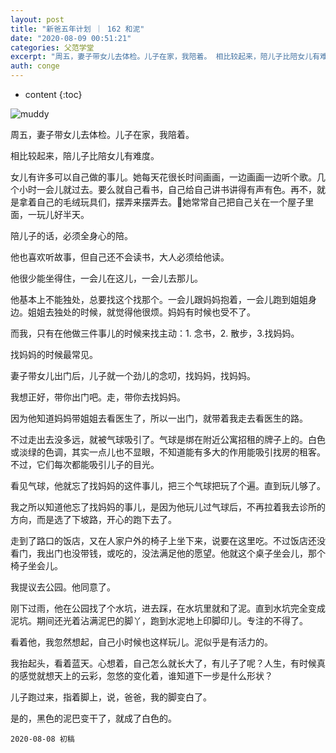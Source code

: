 ```yaml
---
layout: post
title: "新爸五年计划 ｜ 162 和泥"
date: "2020-08-09 00:51:21"
categories: 父范学堂
excerpt: "周五，妻子带女儿去体检。儿子在家，我陪着。 相比较起来，陪儿子比陪女儿有难度。 女儿有许多可以自己做的事儿。她每天花很长时间画画，一边画画一边听..."
auth: conge
---
```

* content
{:toc}

![muddy](/assets/images/父范学堂/118382-6181a1de9eb18592.png)

周五，妻子带女儿去体检。儿子在家，我陪着。

相比较起来，陪儿子比陪女儿有难度。

女儿有许多可以自己做的事儿。她每天花很长时间画画，一边画画一边听个歌。几个小时一会儿就过去。要么就自己看书，自己给自己讲书讲得有声有色。再不，就是拿着自己的毛绒玩具们，摆弄来摆弄去。她常常自己把自己关在一个屋子里面，一玩儿好半天。

陪儿子的话，必须全身心的陪。

他也喜欢听故事，但自己还不会读书，大人必须给他读。

他很少能坐得住，一会儿在这儿，一会儿去那儿。

他基本上不能独处，总要找这个找那个。一会儿跟妈妈抱着，一会儿跑到姐姐身边。姐姐去独处的时候，就觉得他很烦。妈妈有时候也受不了。

而我，只有在他做三件事儿的时候来找主动：1. 念书，2. 散步，3.找妈妈。

找妈妈的时候最常见。

妻子带女儿出门后，儿子就一个劲儿的念叨，找妈妈，找妈妈。

我想正好，带你出门吧。走，带你去找妈妈。

因为他知道妈妈带姐姐去看医生了，所以一出门，就带着我走去看医生的路。

不过走出去没多远，就被气球吸引了。气球是绑在附近公寓招租的牌子上的。白色或淡绿的色调，其实一点儿也不显眼，不知道能有多大的作用能吸引找房的租客。不过，它们每次都能吸引儿子的目光。

看见气球，他就忘了找妈妈的这件事儿，把三个气球把玩了个遍。直到玩儿够了。

我之所以知道他忘了找妈妈的事儿，是因为他玩儿过气球后，不再拉着我去诊所的方向，而是选了下坡路，开心的跑下去了。

走到了路口的饭店，又在人家户外的椅子上坐下来，说要在这里吃。不过饭店还没看门，我出门也没带钱，或吃的，没法满足他的愿望。他就这个桌子坐会儿，那个椅子坐会儿。

我提议去公园。他同意了。

刚下过雨，他在公园找了个水坑，进去踩，在水坑里就和了泥。直到水坑完全变成泥坑。期间还光着沾满泥巴的脚丫，跑到水泥地上印脚印儿。专注的不得了。

看着他，我忽然想起，自己小时候也这样玩儿。泥似乎是有活力的。

我抬起头，看着蓝天。心想着，自己怎么就长大了，有儿子了呢？人生，有时候真的感觉就想天上的云彩，忽悠的变化着，谁知道下一步是什么形状？

儿子跑过来，指着脚上，说，爸爸，我的脚变白了。

是的，黑色的泥巴变干了，就成了白色的。

```
2020-08-08 初稿
```
